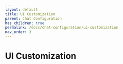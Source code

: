 ```yaml
---
layout: default
title: UI Customization
parent: Chat Configuration
has_children: true
permalink: /docs/chat-configuration/ui-customization
nav_order: 3
---
```


# UI Customization